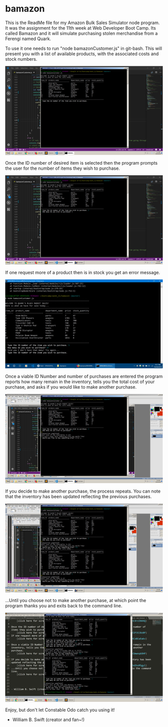 # bamazon

This is the ReadMe file for my Amazon Bulk Sales Simulator node program. It was the assignment for the 11th week at Web Developer Boot Camp.  Its called Bamazon and it will simulate purchasing stolen merchandise from a Ferengi named Quark.

To use it one needs to run "node bamazonCustomer.js" in git-bash.  This will present you with a list of available products, with the associated costs and stock numbers.

![alt text](/Image1.jpg?raw=true "first pic" ) 

Once the ID number of desired item is selected then the program prompts the user for the number of items they wish to purchase.

![alt text](/Image2.jpg?raw=true "2nd pic" ) 

If one request more of a product then is in stock you get an error message.

![alt text](/Image7.jpg?raw=true "seventh pic" ) 

Once a viable ID Number and number of purchases are entered the program reports how many remain in the inventory, tells you the total cost of your purchase, and asks if you would like to make another purchase.  

![alt text](/Image4.jpg?raw=true "fourth pic" ) 

If you decide to make another purchase, the process repeats.  You can note that the inventory has been updated reflecting the previous purchases.    

![alt text](/Image5.jpg?raw=true "fourth pic" ) 

...Until you choose not to make another purchase, at which point the program thanks you and exits back to the command line.  

![alt text](/Image6.jpg?raw=true "fourth pic" ) 

Enjoy, but don't let Constable Odo catch you using it!

- William B. Swift (creator and fan~!)
